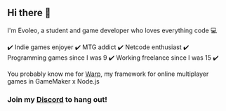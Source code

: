 ## Hi there 👋

I'm Evoleo, a student and game developer who loves everything code 💻

✔️ Indie games enjoyer
✔️ MTG addict
✔️ Netcode enthusiast
✔️ Programming games since I was 9
✔️ Working freelance since I was 15
✔️ 

You probably know me for [Warp](https://github.com/evolutionleo/Warp), my framework for online multiplayer games in GameMaker x Node.js


### Join my [Discord](https://discord.gg/WRsgumM2T6) to hang out!
